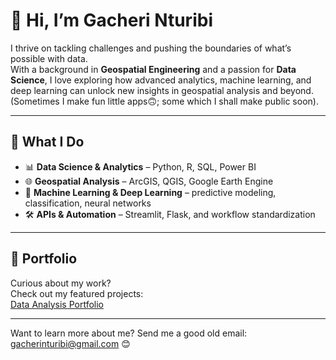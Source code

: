 # 👋 Hi, I’m Gacheri Nturibi  

I thrive on tackling challenges and pushing the boundaries of what’s possible with data.  
With a background in **Geospatial Engineering** and a passion for **Data Science**, I love exploring how advanced analytics, machine learning, and deep learning can unlock new insights in geospatial analysis and beyond.  (Sometimes I make fun little apps🙃; some which I shall make public soon).

---

## 🎯 What I Do  
- 📊 **Data Science & Analytics** – Python, R, SQL, Power BI  
- 🌐 **Geospatial Analysis** – ArcGIS, QGIS, Google Earth Engine  
- 🤖 **Machine Learning & Deep Learning** – predictive modeling, classification, neural networks  
- 🛠️ **APIs & Automation** – Streamlit, Flask, and workflow standardization  

---

## 📂 Portfolio  
Curious about my work?  
Check out my featured projects:  
[Data Analysis Portfolio](https://github.com/GacheriNturibi/Data-Analysis-Portfolio)
 
---
Want to learn more about me? Send me a good old email: gacherinturibi@gmail.com 😊
